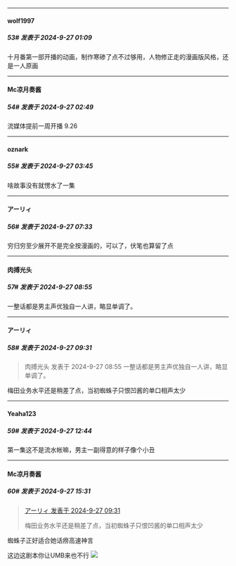 ﻿
*****

####  wolf1997  
##### 53#       发表于 2024-9-27 01:09

十月番第一部开播的动画，制作寒碜了点不过够用，人物修正走的漫画版风格，还是一人原画


*****

####  Mc凉月奏酱  
##### 54#       发表于 2024-9-27 02:49

流媒体提前一周开播 9.26


*****

####  oznark  
##### 55#       发表于 2024-9-27 03:45

啥故事没有就愣水了一集


*****

####  アーリィ  
##### 56#       发表于 2024-9-27 07:33

穷归穷至少展开不是完全按漫画的，可以了，伏笔也算留了点


*****

####  肉搏光头  
##### 57#       发表于 2024-9-27 08:55

一整话都是男主声优独自一人讲，略显单调了。


*****

####  アーリィ  
##### 58#       发表于 2024-9-27 09:31

<blockquote>肉搏光头 发表于 2024-9-27 08:55
一整话都是男主声优独自一人讲，略显单调了。</blockquote>
梅田业务水平还是稍差了点，当初蜘蛛子只恨凹酱的单口相声太少


*****

####  Yeaha123  
##### 59#       发表于 2024-9-27 12:44

第一集这不是流水帐嘛，男主一副得意的样子像个小丑


*****

####  Mc凉月奏酱  
##### 60#       发表于 2024-9-27 15:31

<blockquote><a href="httphttps://bbs.saraba1st.com/2b/forum.php?mod=redirect&amp;goto=findpost&amp;pid=66319102&amp;ptid=2166693" target="_blank">アーリィ 发表于 2024-9-27 09:31</a>

梅田业务水平还是稍差了点，当初蜘蛛子只恨凹酱的单口相声太少</blockquote>
蜘蛛子正好适合她话痨高速神言 

这边这剧本你让UMB来也不行 <img src="https://static.saraba1st.com/image/smiley/face2017/065.png" referrerpolicy="no-referrer">

